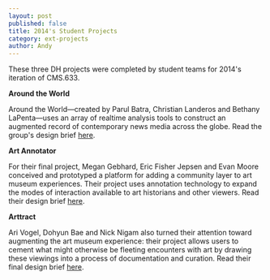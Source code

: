```yaml
---
layout: post
published: false
title: 2014's Student Projects
category: ext-projects
author: Andy
---
```


These three DH projects were completed by student teams for 2014's iteration of CMS.633.

**Around the World**

Around the World—created by Parul Batra, Christian Landeros and Bethany LaPenta—uses an array of realtime analysis tools to construct an augmented record of contemporary news media across the globe. Read the group's design brief [here](/assets/Around_The_World.pdf).

**Art Annotator**

For their final project, Megan Gebhard, Eric Fisher Jepsen and Evan Moore conceived and prototyped a platform for adding a community layer to art museum experiences. Their project uses annotation technology to expand the modes of interaction available to art historians and other viewers. Read their design brief [here](/assets/Art_Annotator.pdf).

**Arttract**

Ari Vogel, Dohyun Bae and Nick Nigam also turned their attention toward augmenting the art museum experience: their project allows users to cement what might otherwise be fleeting encounters with art by drawing these viewings into a process of documentation and curation. Read their final design brief [here](/assets/Arttract.pdf).
